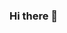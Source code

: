 ### Hi there 👋

<!--
**HarshitChari/HarshitChari** is a ✨ _special_ ✨ repository because its `README.md` (this file) appears on your GitHub profile.
[![Harshit's github stats](https://github-readme-stats.vercel.app/api?username=HarshitChari)]

- 🔭 I’m currently working on Cyber Security
- 🌱 I’m currently learning React.js
- 📫 How to reach me: harshit.josh@gmail.com
-->
